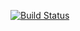 [![Build Status](https://travis-ci.org/jKostet/ohtu-viikko1.svg?branch=master)](https://travis-ci.org/jKostet/ohtu-viikko1)
